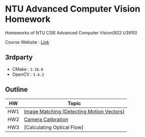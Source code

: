 # NTU Advanced Computer Vision Homework
Homeworks of NTU CSIE Advanced Computer Vision(922 U3910)

Course Website : [Link](http://cv2.csie.ntu.edu.tw/CV2/)

## 3rdparty
* CMake : `3.16.0`
* OpenCV : `3.4.3`

## Outline
|HW|Topic|
|-|-|
|HW1|[Image Matching (Detecting Motion Vectors)](hw1/HW1.md)|
|HW2|[Camera Calibration](hw2/HW2.md)|
|HW3|[Calculating Optical Flow]|
